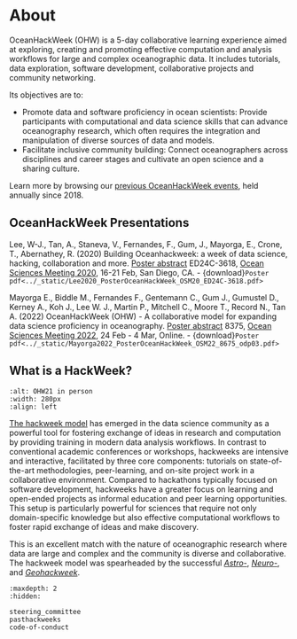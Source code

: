 # About

OceanHackWeek (OHW) is a 5-day collaborative learning experience aimed at exploring,
creating and promoting effective computation and analysis workflows for
large and complex oceanographic data. It includes tutorials, data exploration, software development, collaborative projects and community networking.

Its objectives are to:

- Promote data and software proficiency in ocean scientists: Provide participants with computational and data science skills that can advance oceanography research, which often requires the integration and manipulation of diverse sources of data and models.
- Facilitate inclusive community building: Connect oceanographers across disciplines and career stages and cultivate an open science and a sharing culture.

Learn more by browsing our [previous OceanHackWeek events](pasthackweeks), held annually since 2018. 

## OceanHackWeek Presentations

Lee, W-J., Tan, A., Staneva, V., Fernandes, F., Gum, J., Mayorga, E., Crone, T., Abernathey, R. (2020) Building Oceanhackweek: a week of data science, hacking, collaboration and more. 
[Poster abstract](https://agu.confex.com/agu/osm20/meetingapp.cgi/Paper/649702) ED24C-3618, [Ocean Sciences Meeting 2020](https://www.agu.org/Ocean-Sciences-Meeting), 16-21 Feb, San Diego, CA. - {download}`Poster pdf<../_static/Lee2020_PosterOceanHackWeek_OSM20_ED24C-3618.pdf>`

Mayorga E., Biddle M., Fernandes F., Gentemann C., Gum J., Gumustel D., Kerney A., Koh J., Lee W. J., Martin P., Mitchell C., Moore T., Record N., Tan A. (2022) OceanHackWeek (OHW) - A collaborative model for expanding data science proficiency in oceanography. 
[Poster abstract](https://osm2022.secure-platform.com/a/gallery/rounds/3/details/8367) 8375, [Ocean Sciences Meeting 2022](https://www.aslo.org/osm2022/), 24 Feb - 4 Mar, Online. - {download}`Poster pdf<../_static/Mayorga2022_PosterOceanHackWeek_OSM22_8675_odp03.pdf>`

## What is a HackWeek?

```{image} ../assets/images/ohw_hacking/ohw21-PXL_20210803_151753297-small.jpg
:alt: OHW21 in person
:width: 280px
:align: left
```

[The hackweek model](https://doi.org/10.1073/pnas.1717196115) has emerged in the data
science community as a powerful tool for fostering exchange of ideas in research
and computation by providing training in modern data analysis workflows.
In contrast to conventional academic conferences or workshops, hackweeks are intensive
and interactive, facilitated by three core components: tutorials on state-of-the-art
methodologies, peer-learning, and on-site project work in a collaborative environment.
Compared to hackathons typically focused on software development, hackweeks have a greater 
focus on learning and open-ended projects as informal education and peer learning opportunities.
This setup is particularly powerful for sciences that require not only domain-specific
knowledge but also effective computational workflows to foster rapid exchange of ideas
and make discovery.

This is an excellent match with the nature of oceanographic research
where data are large and complex and the community is diverse and collaborative.
The hackweek model was spearheaded by the successful [*Astro-*](http://astrohackweek.org),
[*Neuro-*](https://neurohackweek.github.io), and [*Geohackweek*](https://geohackweek.github.io).


```{toctree}
:maxdepth: 2
:hidden:

steering_committee
pasthackweeks
code-of-conduct
```
